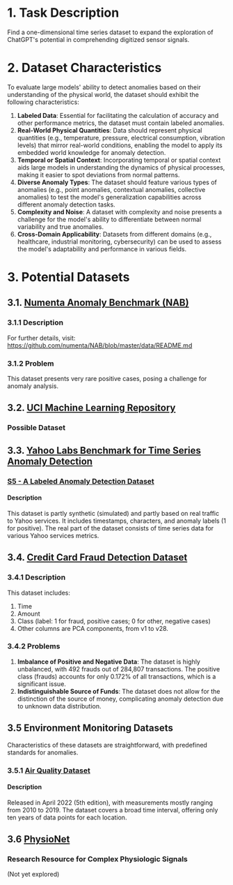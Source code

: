 # 1. Task Description
Find a one-dimensional time series dataset to expand the exploration of ChatGPT's potential in comprehending digitized sensor signals.

# 2. Dataset Characteristics
To evaluate large models' ability to detect anomalies based on their understanding of the physical world, the dataset should exhibit the following characteristics:
1. **Labeled Data**: Essential for facilitating the calculation of accuracy and other performance metrics, the dataset must contain labeled anomalies.
2. **Real-World Physical Quantities**: Data should represent physical quantities (e.g., temperature, pressure, electrical consumption, vibration levels) that mirror real-world conditions, enabling the model to apply its embedded world knowledge for anomaly detection.
3. **Temporal or Spatial Context**: Incorporating temporal or spatial context aids large models in understanding the dynamics of physical processes, making it easier to spot deviations from normal patterns.
4. **Diverse Anomaly Types**: The dataset should feature various types of anomalies (e.g., point anomalies, contextual anomalies, collective anomalies) to test the model's generalization capabilities across different anomaly detection tasks.
5. **Complexity and Noise**: A dataset with complexity and noise presents a challenge for the model's ability to differentiate between normal variability and true anomalies.
6. **Cross-Domain Applicability**: Datasets from different domains (e.g., healthcare, industrial monitoring, cybersecurity) can be used to assess the model's adaptability and performance in various fields.

# 3. Potential Datasets
## 3.1. [Numenta Anomaly Benchmark (NAB)](https://github.com/numenta/NAB)
### 3.1.1 Description
For further details, visit: https://github.com/numenta/NAB/blob/master/data/README.md
### 3.1.2 Problem
This dataset presents very rare positive cases, posing a challenge for anomaly analysis.

## 3.2. [UCI Machine Learning Repository](https://archive.ics.uci.edu/)
### Possible Dataset

## 3.3. [Yahoo Labs Benchmark for Time Series Anomaly Detection](https://webscope.sandbox.yahoo.com/catalog.php?datatype=s&did=70)
### [S5 - A Labeled Anomaly Detection Dataset](https://webscope.sandbox.yahoo.com/catalog.php?datatype=s&did=70)
#### Description
This dataset is partly synthetic (simulated) and partly based on real traffic to Yahoo services. It includes timestamps, characters, and anomaly labels (1 for positive). The real part of the dataset consists of time series data for various Yahoo services metrics.

## 3.4. [Credit Card Fraud Detection Dataset](https://www.kaggle.com/datasets/mlg-ulb/creditcardfraud)
### 3.4.1 Description
This dataset includes:
   1. Time
   2. Amount
   3. Class (label: 1 for fraud, positive cases; 0 for other, negative cases)
   4. Other columns are PCA components, from v1 to v28.
### 3.4.2 Problems
1. **Imbalance of Positive and Negative Data**: The dataset is highly unbalanced, with 492 frauds out of 284,807 transactions. The positive class (frauds) accounts for only 0.172% of all transactions, which is a significant issue.
2. **Indistinguishable Source of Funds**: The dataset does not allow for the distinction of the source of money, complicating anomaly detection due to unknown data distribution.

## 3.5 Environment Monitoring Datasets
Characteristics of these datasets are straightforward, with predefined standards for anomalies.
### 3.5.1 [Air Quality Dataset](https://www.who.int/data/gho/data/themes/air-pollution/who-air-quality-database)
#### Description
Released in April 2022 (5th edition), with measurements mostly ranging from 2010 to 2019. The dataset covers a broad time interval, offering only ten years of data points for each location.

## 3.6 [PhysioNet](https://physionet.org/)
### Research Resource for Complex Physiologic Signals
(Not yet explored)
